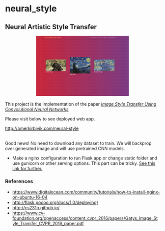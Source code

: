 # neural_style

## Neural Artistic Style Transfer

<p align="center">
 <img src="./static/img/demo.png" alt="Drawing", width=60%>
</p>

This project is the implementation of the paper [_Image Style Transfer Using Convolutional Neural Networks_](https://www.cv-foundation.org/openaccess/content_cvpr_2016/papers/Gatys_Image_Style_Transfer_CVPR_2016_paper.pdf)


Please visit below to see deployed web app.

http://omerkirbiyik.com/neural-style

\
Good news! No need to download any dataset to train. We will backprop over generated image and will use pretrained CNN models.

- Make a nginx configuration to run Flask app or change static folder and use gunicorn or other serving options. This part can be tricky. [See this link for further.](https://www.digitalocean.com/community/tutorials/how-to-serve-flask-applications-with-uwsgi-and-nginx-on-ubuntu-16-04)

### References
- https://www.digitalocean.com/community/tutorials/how-to-install-nginx-on-ubuntu-16-04
- http://flask.pocoo.org/docs/1.0/deploying/
- http://cs231n.github.io/
- https://www.cv-foundation.org/openaccess/content_cvpr_2016/papers/Gatys_Image_Style_Transfer_CVPR_2016_paper.pdf
